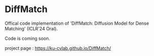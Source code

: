 # DiffMatch
Offical code implementation of 'DiffMatch: Diffusion Model for Dense Matching' (ICLR'24 Oral).


Code is coming soon. 


project page : https://ku-cvlab.github.io/DiffMatch/
